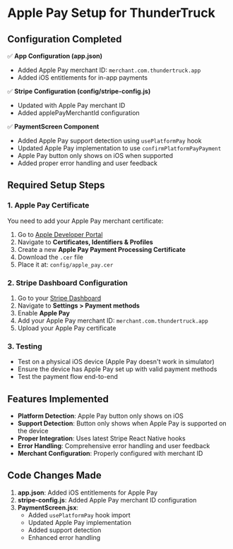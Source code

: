# Apple Pay Setup for ThunderTruck

## Configuration Completed

✅ **App Configuration (app.json)**
- Added Apple Pay merchant ID: `merchant.com.thundertruck.app`
- Added iOS entitlements for in-app payments

✅ **Stripe Configuration (config/stripe-config.js)**
- Updated with Apple Pay merchant ID
- Added applePayMerchantId configuration

✅ **PaymentScreen Component**
- Added Apple Pay support detection using `usePlatformPay` hook
- Updated Apple Pay implementation to use `confirmPlatformPayPayment`
- Apple Pay button only shows on iOS when supported
- Added proper error handling and user feedback

## Required Setup Steps

### 1. Apple Pay Certificate
You need to add your Apple Pay merchant certificate:

1. Go to [Apple Developer Portal](https://developer.apple.com)
2. Navigate to **Certificates, Identifiers & Profiles**
3. Create a new **Apple Pay Payment Processing Certificate**
4. Download the `.cer` file
5. Place it at: `config/apple_pay.cer`

### 2. Stripe Dashboard Configuration
1. Go to your [Stripe Dashboard](https://dashboard.stripe.com)
2. Navigate to **Settings > Payment methods**
3. Enable **Apple Pay**
4. Add your Apple Pay merchant ID: `merchant.com.thundertruck.app`
5. Upload your Apple Pay certificate

### 3. Testing
- Test on a physical iOS device (Apple Pay doesn't work in simulator)
- Ensure the device has Apple Pay set up with valid payment methods
- Test the payment flow end-to-end

## Features Implemented

- **Platform Detection**: Apple Pay button only shows on iOS
- **Support Detection**: Button only shows when Apple Pay is supported on the device
- **Proper Integration**: Uses latest Stripe React Native hooks
- **Error Handling**: Comprehensive error handling and user feedback
- **Merchant Configuration**: Properly configured with merchant ID

## Code Changes Made

1. **app.json**: Added iOS entitlements for Apple Pay
2. **stripe-config.js**: Added Apple Pay merchant ID configuration
3. **PaymentScreen.jsx**: 
   - Added `usePlatformPay` hook import
   - Updated Apple Pay implementation
   - Added support detection
   - Enhanced error handling
